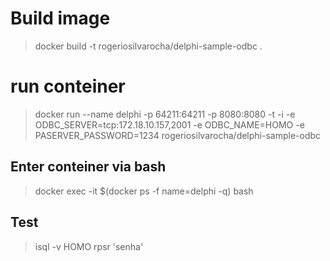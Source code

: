 # Build image
> docker build -t rogeriosilvarocha/delphi-sample-odbc .

# run conteiner
> docker run  --name delphi -p 64211:64211 -p 8080:8080 -t -i -e ODBC_SERVER=tcp:172.18.10.157,2001 -e ODBC_NAME=HOMO -e PASERVER_PASSWORD=1234 rogeriosilvarocha/delphi-sample-odbc


## Enter conteiner via bash
> docker exec -it $(docker ps -f name=delphi -q) bash

## Test 
> isql -v HOMO rpsr 'senha'
